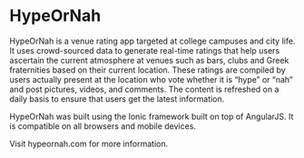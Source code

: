 HypeOrNah
=========

HypeOrNah is a venue rating app targeted at college campuses and city life. It uses crowd-sourced data to generate real-time ratings that help users ascertain the current atmosphere at venues such as bars, clubs and Greek fraternities based on their current location. These ratings are compiled by users actually present at the location who vote whether it is “hype” or “nah” and post pictures, videos, and comments. The content is refreshed on a daily basis to ensure that users get the latest information. 

HypeOrNah was built using the Ionic framework built on top of AngularJS. It is compatible on all browsers and mobile devices.


Visit hypeornah.com for more information.
